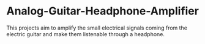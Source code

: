 # Analog-Guitar-Headphone-Amplifier
This projects aim to amplify the small electrical signals coming from the electric guitar and make them listenable through a headphone. 
